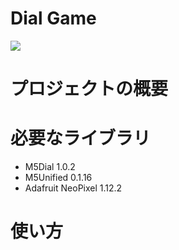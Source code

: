 # Dial Game
<img src="https://img.shields.io/badge/-C++-blue?logo=cplusplus">

# プロジェクトの概要

# 必要なライブラリ
* M5Dial 1.0.2
*	M5Unified 0.1.16
* Adafruit NeoPixel 1.12.2


# 使い方
